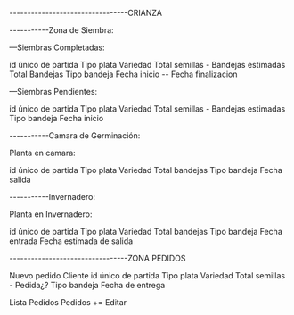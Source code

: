 ---------------------------------CRIANZA

-----------Zona de Siembra:

—Siembras Completadas:

id único de partida
Tipo plata
Variedad
Total semillas - Bandejas estimadas
Total Bandejas
Tipo bandeja
Fecha inicio -- Fecha finalizacion

—Siembras Pendientes:

id único de partida
Tipo plata
Variedad
Total semillas - Bandejas estimadas
Tipo bandeja
Fecha inicio

-----------Camara de Germinación:

Planta en camara:

id único de partida
Tipo plata
Variedad
Total bandejas
Tipo bandeja
Fecha salida

-----------Invernadero:

Planta en Invernadero:

id único de partida
Tipo plata
Variedad
Total bandejas
Tipo bandeja
Fecha entrada
Fecha estimada de salida

---------------------------------ZONA PEDIDOS

Nuevo pedido
Cliente
id único de partida
Tipo plata
Variedad
Total semillas - Pedida¿?
Tipo bandeja
Fecha de entrega

Lista Pedidos
Pedidos += Editar
